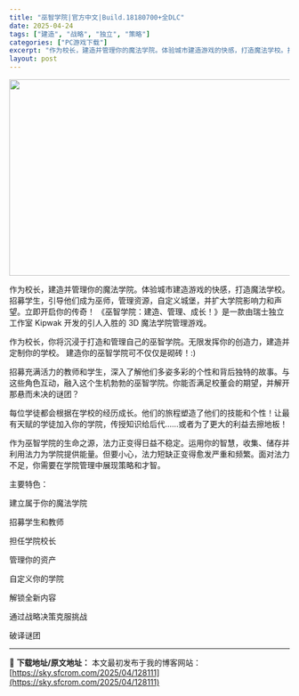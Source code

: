 ```yaml
---
title: "巫智学院|官方中文|Build.18180700+全DLC"
date: 2025-04-24
tags: ["建造", "战略", "独立", "策略"]
categories: ["PC游戏下载"]
excerpt: "作为校长，建造并管理你的魔法学院。体验城市建造游戏的快感，打造魔法学校。招募学生，引导他们成为巫师，管理资源，自定义城堡，并扩大学院影响力和声望。立即开启你的传奇！ 《巫智学院：建造、管理、成长！》是一款由瑞士独立工作室 Kipwak 开发的引人入胜的 3D 魔法学院管理游戏。 作为校长，你将沉浸于&hellip;"
layout: post
---
```


<img class="aligncenter size-full wp-image-128100" src="https://sky.sfcrom.com/wp-content/uploads/2025/04/2025042400374034.webp" alt="" width="616" height="353" />

作为校长，建造并管理你的魔法学院。体验城市建造游戏的快感，打造魔法学校。招募学生，引导他们成为巫师，管理资源，自定义城堡，并扩大学院影响力和声望。立即开启你的传奇！
《巫智学院：建造、管理、成长！》是一款由瑞士独立工作室 Kipwak 开发的引人入胜的 3D 魔法学院管理游戏。

作为校长，你将沉浸于打造和管理自己的巫智学院。无限发挥你的创造力，建造并定制你的学校。 建造你的巫智学院可不仅仅是砌砖！:)

招募充满活力的教师和学生，深入了解他们多姿多彩的个性和背后独特的故事。与这些角色互动，融入这个生机勃勃的巫智学院。你能否满足校董会的期望，并解开那悬而未决的谜团？

每位学徒都会根据在学校的经历成长。他们的旅程塑造了他们的技能和个性！让最有天赋的学徒加入你的学院，传授知识给后代……或者为了更大的利益去擦地板！

作为巫智学院的生命之源，法力正变得日益不稳定。运用你的智慧，收集、储存并利用法力为学院提供能量。但要小心，法力短缺正变得愈发严重和频繁。面对法力不足，你需要在学院管理中展现策略和才智。

主要特色：

建立属于你的魔法学院

招募学生和教师

担任学院校长

管理你的资产

自定义你的学院

解锁全新内容

通过战略决策克服挑战

破译谜团

---
📖 **下载地址/原文地址：** 本文最初发布于我的博客网站：[https://sky.sfcrom.com/2025/04/128111](https://sky.sfcrom.com/2025/04/128111)
